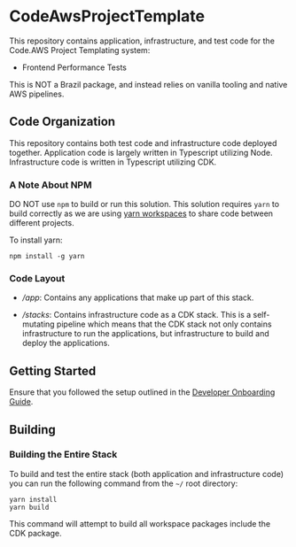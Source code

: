 # CodeAwsProjectTemplate
This repository contains application, infrastructure, and test code for the Code.AWS Project Templating system:
* Frontend Performance Tests

This is NOT a Brazil package, and instead relies on vanilla tooling and native AWS pipelines.

## Code Organization
This repository contains both test code and infrastructure code deployed together.  Application code is largely written in Typescript utilizing Node.  Infrastructure code is written in Typescript utilizing CDK.

### A Note About NPM
DO NOT use `npm` to build or run this solution.  This solution requires `yarn` to build correctly as we are using [yarn workspaces](https://classic.yarnpkg.com/en/docs/workspaces/) to share code between different projects.

To install yarn:
```
npm install -g yarn
```

### Code Layout

* */app*: Contains any applications that make up part of this stack.

* */stacks*: Contains infrastructure code as a CDK stack.  This is a self-mutating pipeline which means that the CDK stack not only contains infrastructure to run the applications, but infrastructure to build and deploy the applications.

## Getting Started
Ensure that you followed the setup outlined in the [Developer Onboarding Guide](https://w.amazon.com/bin/view/CAWS/ProjectsVertical/DeveloperOnboarding/).

## Building
### Building the Entire Stack
To build and test the entire stack (both application and infrastructure code) you can run the following command from the `~/` root directory:
```
yarn install
yarn build
```

This command will attempt to build all workspace packages include the CDK package.
